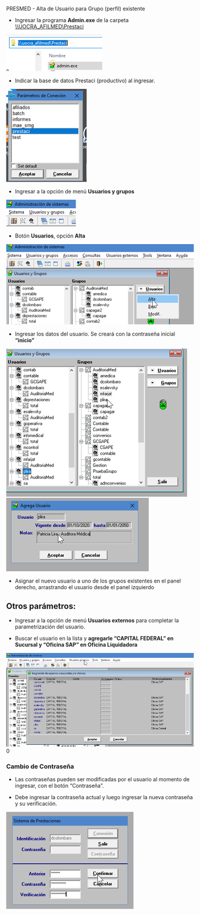 PRESMED - Alta de Usuario para Grupo (perfil) existente

-   Ingresar la programa **Admin.exe** de la carpeta
    [\\\\UOCRA_AFILMED\\Prestaci](file:///\\UOCRA_AFILMED\Prestaci)

![](media/959d614edd09f2ff9c66fb5c30108f67.png)

-   Indicar la base de datos Prestaci (productivo) al ingresar.

![](media/57751aa846cc393ab3506780c167edad.png)

-   Ingresar a la opción de menú **Usuarios y grupos**

![](media/a9d5e1ba8ad756f4fd56e3fcc4ee3657.png)

-   Botón **Usuarios**, opción **Alta**

![](media/44dcffa2e4ec7b9e71dbb9f2b3962f1a.png)

-   Ingresar los datos del usuario. Se creará con la contraseña inicial
    **“inicio”**

![](media/49a769e9f247c360cf88ec54f20007eb.png)![](media/ab5420ec40538b7581ca36e7da66041a.png)

-   Asignar el nuevo usuario a uno de los grupos existentes en el panel derecho,
    arrastrando el usuario desde el panel izquierdo

## Otros parámetros:

-   Ingresar a la opción de menú **Usuarios externos** para completar la
    parametrización del usuario.

-   Buscar el usuario en la lista y **agregarle “CAPITAL FEDERAL” en Sucursal y
    “Oficina SAP” en Oficina Liquidadora**

![](media/8519f6d0b56e8eea9cd5378f0a790def.png)
0
### **Cambio de Contraseña** #

-   Las contraseñas pueden ser modificadas por el usuario al momento de
    ingresar, con el botón “Contraseña”.

-   Debe ingresar la contraseña actual y luego ingresar la nueva contraseña y su
    verificación.

![cid:image001.jpg@01D69D99.64E95A20](media/74dd9355e497d4e82f34eb73e205d8b3.jpeg)
